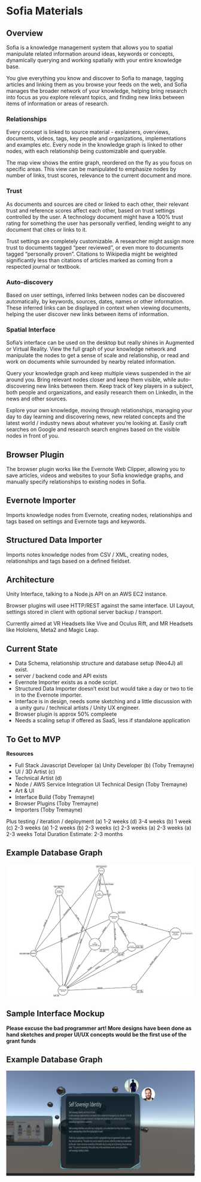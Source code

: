 # Sofia Materials

## Overview
Sofia is a knowledge management system that allows you to spatial manipulate related information around ideas, keywords or concepts, dynamically querying and working spatially with your entire knowledge base.

You give everything you know and discover to Sofia to manage, tagging articles and linking them as you browse your feeds on the web, and Sofia manages the broader network of your knowledge, helping bring research into focus as you explore relevant topics, and finding new links between items of information or areas of research.

### Relationships
Every concept is linked to source material - explainers, overviews, documents, videos, tags, key people and organizations, implementations and examples etc. Every node in the knowledge graph is linked to other nodes, with each relationship being customizable and queryable.

The map view shows the entire graph, reordered on the fly as you focus on specific areas. This view can be manipulated to emphasize nodes by number of links, trust scores, relevance to the current document and more.

### Trust
As documents and sources are cited or linked to each other, their relevant trust and reference scores affect each other, based on trust settings controlled by the user. A technology document might have a 100% trust rating for something the user has personally verified, lending weight to any document that cites or links to it.

Trust settings are completely customizable. A researcher might assign more trust to documents tagged “peer reviewed”, or even more to documents tagged “personally proven”. Citations to Wikipedia might be weighted significantly less than citations of articles marked as coming from a respected journal or textbook.

### Auto-discovery
Based on user settings, inferred links between nodes can be discovered automatically, by keywords, sources, dates, names or other information. These inferred links can be displayed in context when viewing documents, helping the user discover new links between items of information.

### Spatial Interface
Sofia’s interface can be used on the desktop but really shines in Augmented or Virtual Reality. View the full graph of your knowledge network and manipulate the nodes to get a sense of scale and relationship, or read and work on documents while surrounded by nearby related information.

Query your knowledge graph and keep multiple views suspended in the air around you. Bring relevant nodes closer and keep them visible, while auto-discovering new links between them.
Keep track of key players in a subject, both people and organizations, and easily research them on LinkedIn, in the news and other sources.

Explore your own knowledge, moving through relationships, managing your day to day learning and discovering news, new related concepts and the latest world / industry news about whatever you’re looking at. Easily craft searches on Google and research search engines based on the visible nodes in front of you.

## Browser Plugin
The browser plugin works like the Evernote Web Clipper, allowing you to save articles, videos and websites to your Sofia knowledge graphs, and manually specify relationships to existing nodes in Sofia.

## Evernote Importer
Imports knowledge nodes from Evernote, creating nodes, relationships and tags based on settings and Evernote tags and keywords.

## Structured Data Importer
Imports notes knowledge nodes from CSV / XML, creating nodes, relationships and tags based on a defined fieldset.

## Architecture
Unity Interface, talking to a Node.js API on an AWS EC2 instance.

Browser plugins will usee HTTP/REST against the same interface.
UI Layout, settings stored in client with optional server backup / transport.

Currently aimed at VR Headsets like Vive and Oculus Rift, and MR Headsets like Hololens, Meta2 and Magic Leap.

## Current State
- Data Schema, relationship structure and database setup (Neo4J) all exist.
- server / backend code and API exists
- Evernote Importer exists as a node script.
- Structured Data Importer doesn’t exist but would take a day or two to tie in to the Evernote importer.
- Interface is in design, needs some sketching and a little discussion with a unity guru / technical artists / Unity UX engineer.
- Browser plugin is approx 50% compleete
- Needs a scaling setup if offered as SaaS, less if standalone application

## To Get to MVP
**Resources**
- Full Stack Javascript Developer (a) Unity Developer (b) (Toby Tremayne)
- UI / 3D Artist (c)
- Technical Artist (d)
- Node / AWS Service Integration UI Technical Design (Toby Tremayne)
- Art & UI
- Interface Build (Toby Tremayne)
- Browser Plugins (Toby Tremayne)
- Importers (Toby Tremayne)

Plus testing / iteration / deployment
(a) 1-2 weeks
(d) 3-4 weeks (b) 1 week
(c) 2-3 weeks
(a) 1-2 weeks (b) 2-3 weeks (c) 2-3 weeks (a) 2-3 weeks
(a) 2-3 weeks
Total Duration Estimate: 2-3 months

## Example Database Graph
![alt text](/assets/graph.png "Example Graph")

## Sample Interface Mockup

**Please excuse the bad programmer art! More designs have been done as hand sketches and proper UI/UX concepts would be the first use of the grant funds**
## Example Database Graph
![alt text](/assets/sofia_screen.png "Ugly programmer representation")
